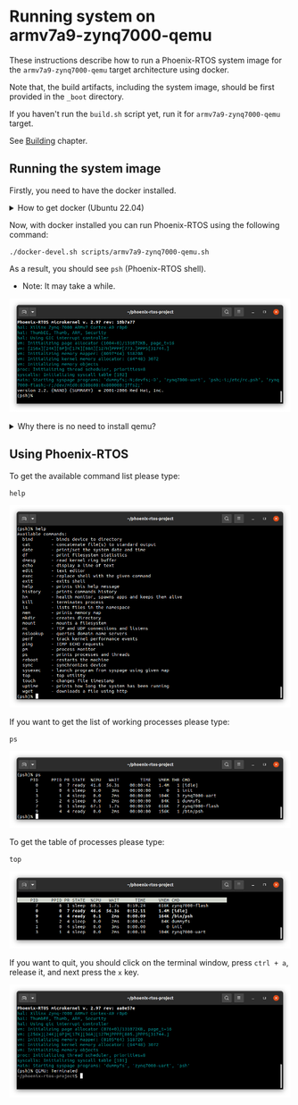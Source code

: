# Running system on <nobr>armv7a9-zynq7000-qemu</nobr>

These instructions describe how to run a Phoenix-RTOS system image for the `armv7a9-zynq7000-qemu` target architecture
using docker.

Note that, the build artifacts, including the system image, should be first provided in the `_boot` directory.

If you haven't run the `build.sh` script yet, run it for `armv7a9-zynq7000-qemu` target.

See [Building](../../building/index.md) chapter.

## Running the system image

Firstly, you need to have the docker installed.

  <details>
  <summary>How to get docker (Ubuntu 22.04)</summary>

- Install required packages

  ```console
  sudo apt-get update && \
  sudo apt-get install curl \
  ca-certificates \
  gnupg \
  lsb-release
  ```

- Make docker packages available

  ```console
  curl -fsSL https://download.docker.com/linux/ubuntu/gpg | sudo gpg --dearmor -o /usr/share/keyrings/docker-archive-keyring.gpg && \
  echo \
  "deb [arch=$(dpkg --print-architecture) signed-by=/usr/share/keyrings/docker-archive-keyring.gpg] https://download.docker.com/linux/ubuntu \
  $(lsb_release -cs) stable" | sudo tee /etc/apt/sources.list.d/docker.list > /dev/null
  ```

- Install docker packages

  ```console
  sudo apt-get update && \
  sudo apt-get install docker-ce docker-ce-cli containerd.io
  ```

- Check if Docker is properly installed (version can be different):

  ```console
  sudo docker --version
  ```

  ![Image](../../_static/images/quickstart/armv7a9-zynq7000/docker-version.png)

- To make calling docker command without `sudo` possible type:

  ```console
  sudo groupadd docker
  ```

  Even if group `docker` already exists type then:

  ```console
  sudo usermod -aG docker $USER && \
  newgrp docker
  ```

- Check if running docker images without sudo works properly:

  ```console
  docker run hello-world
  ```

  ![Image](../../_static/images/quickstart/armv7a9-zynq7000/docker-test.png)

  For more details and other instructions see

  [docker.com](https://docs.docker.com/engine/install/ubuntu/)

  </details>

Now, with docker installed you can run Phoenix-RTOS using the following command:

```console
./docker-devel.sh scripts/armv7a9-zynq7000-qemu.sh
```

As a result, you should see `psh` (Phoenix-RTOS shell).

- Note: It may take a while.

![Image](../../_static/images/quickstart/armv7a9-zynq7000/zynq7000-emu-start.png)

  <details>
  <summary>Why there is no need to install qemu?</summary>

  All necessary tools including QEMU are provided in phoenix-rtos/devel docker image (run by `docker-devel.sh` script)

  If you want, you can read more about docker containerization on <https://www.docker.com/resources/what-container>

  </details>

## Using Phoenix-RTOS

To get the available command list please type:

```console
help
```

![Image](../../_static/images/quickstart/armv7a9-zynq7000/zynq7000-emu-help.png)

If you want to get the list of working processes please type:

```console
ps
```

![Image](../../_static/images/quickstart/armv7a9-zynq7000/zynq7000-emu-ps.png)

To get the table of processes please type:

```console
top
```

![Image](../../_static/images/quickstart/armv7a9-zynq7000/zynq7000-emu-top.png)

If you want to quit, you should click on the terminal window, press `ctrl + a`, release it, and next press the `x` key.

![Image](../../_static/images/quickstart/armv7a9-zynq7000/zynq7000-emu-terminate.png)
